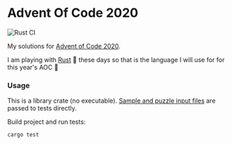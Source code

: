 # Advent Of Code 2020

![Rust CI](https://github.com/tejasbubane/adventofcode-2020/workflows/Rust%20CI/badge.svg)

My solutions for [Advent of Code 2020](https://adventofcode.com/2020).

I am playing with [Rust](https://www.rust-lang.org/) :crab: these days so that is the language I will use for for this year's AOC :tada:

### Usage

This is a library crate (no executable). [Sample and puzzle input files](tests/inputs) are passed to tests directly.

Build project and run tests:

```
cargo test
```
